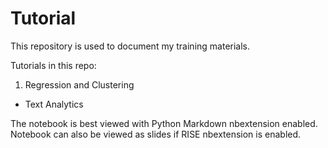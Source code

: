 # Tutorial

This repository is used to document my training materials.

Tutorials in this repo:

1. Regression and Clustering
* Text Analytics

The notebook is best viewed with Python Markdown nbextension enabled.
Notebook can also be viewed as slides if RISE nbextension is enabled.
